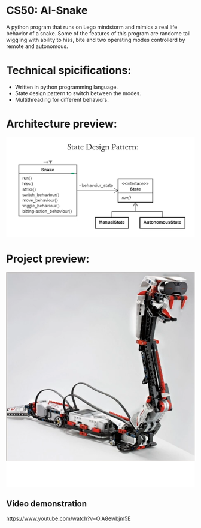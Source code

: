 # CS50: AI-Snake
A python program that runs on Lego mindstorm and mimics a real life behavior of a snake. Some of the features of this program are randome tail wiggling with ability to hiss, bite and two operating modes controllerd by remote and autonomous. 

# Technical spicifications: 
* Written in python programming language.
* State design pattern to switch between the modes.
* Multithreading for different behaviors.

# Architecture preview:
<p align="center">
    <img src="assets/architecture.png" alt="Preview" >
</p>

# Project preview: 
<p align="center">
    <img src="assets/snake.png" alt="Preview" >
</p>




## Video demonstration
https://www.youtube.com/watch?v=OiA8ewbjm5E